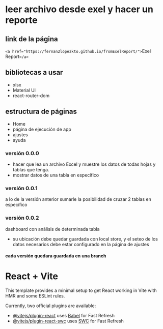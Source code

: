 # leer archivo desde exel y hacer un reporte

## link de la página

`<a href="https://fernan2lopezkto.github.io/fromExelReport/">`Exel Report`</a>`

## bibliotecas a usar

- xlsx
- Material UI
- react-router-dom

## estructura de páginas

- Home
- página de ejecución de app
- ajustes
- ayuda

### versión 0.0.0

- hacer que lea un archivo Excel y muestre los datos de todas hojas y tablas que tenga.
- mostrar datos de una tabla en específico

### versión 0.0.1

a lo de la versión anterior sumarle la posibilidad de cruzar 2 tablas en específico

### versión 0.0.2

dashboard con análisis de determinada tabla

- su ubicación debe quedar guardada con local store, y el seteo de los datos necesarios debe estar configurado en la página de ajustes

#### cada versión quedara guardada en una branch

# React + Vite

This template provides a minimal setup to get React working in Vite with HMR and some ESLint rules.

Currently, two official plugins are available:

- [@vitejs/plugin-react](https://github.com/vitejs/vite-plugin-react/blob/main/packages/plugin-react/README.md) uses [Babel](https://babeljs.io/) for Fast Refresh
- [@vitejs/plugin-react-swc](https://github.com/vitejs/vite-plugin-react-swc) uses [SWC](https://swc.rs/) for Fast Refresh
